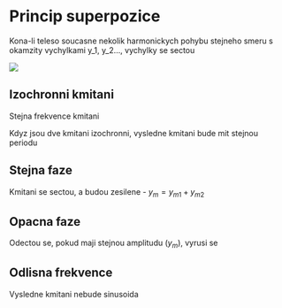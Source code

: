 # Princip superpozice
Kona-li teleso soucasne nekolik harmonickych pohybu stejneho smeru s okamzity vychylkami y_1, y_2…, vychylky se sectou

![](Pasted%20image%2020230530120856.png)

## Izochronni kmitani

Stejna frekvence kmitani

Kdyz jsou dve kmitani izochronni, vysledne kmitani bude mit stejnou periodu

## Stejna faze

Kmitani se sectou, a budou zesilene - $y_m=y_{m1}+y_{m2}$

## Opacna faze

Odectou se, pokud maji stejnou amplitudu ($y_m$), vyrusi se

## Odlisna frekvence

Vysledne kmitani nebude sinusoida
